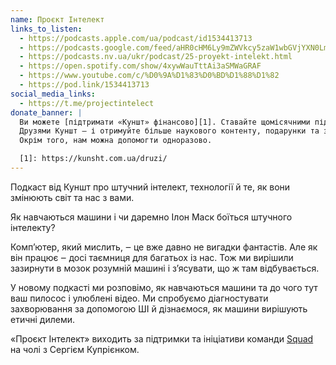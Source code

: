 ```yaml
---
name: Проєкт Інтелект
links_to_listen:
  - https://podcasts.apple.com/ua/podcast/id1534413713
  - https://podcasts.google.com/feed/aHR0cHM6Ly9mZWVkcy5zaW1wbGVjYXN0LmNvbS9pQ1h0ZWlTZQ
  - https://podcasts.nv.ua/ukr/podcast/25-proyekt-intelekt.html
  - https://open.spotify.com/show/4xywWauTttAi3aSMWaGRAF
  - https://www.youtube.com/c/%D0%9A%D1%83%D0%BD%D1%88%D1%82
  - https://pod.link/1534413713
social_media_links:
  - https://t.me/projectintelect
donate_banner: |
  Ви можете [підтримати «Куншт» фінансово][1]. Ставайте щомісячними підписниками ‒
  Друзями Куншт ‒ і отримуйте більше наукового контенту, подарунки та знижки.
  Окрім того, нам можна допомогти одноразово.

  [1]: https://kunsht.com.ua/druzi/
---
```


Подкаст від Куншт про штучний інтелект, технології й те, як вони змінюють світ
та нас з вами.

Як навчаються машини і чи даремно Ілон Маск боїться штучного інтелекту?

Комп’ютер, який мислить, ‒ це вже давно не вигадки фантастів. Але як він працює
‒ досі таємниця для багатьох із нас. Тож ми вирішили зазирнути в мозок розумній
машині і з’ясувати, що ж там відбувається.

У новому подкасті ми розповімо, як навчаються машини та до чого тут ваш пилосос
і улюблені відео. Ми спробуємо діагностувати захворювання за допомогою ШІ й
дізнаємося, як машини вирішують етичні дилеми.

«Проєкт Інтелект» виходить за підтримки та ініціативи команди [Squad][1] на чолі з
Сергієм Купрієнком.

[1]: https://squad.ua/
